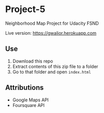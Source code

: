 # Project-5
Neighborhood Map Project for Udacity FSND

Live version: https://gwalior.herokuapp.com

## Use
1. Download this repo
2. Extract contents of this zip file to a folder
3. Go to that folder and open `index.html`

## Attributions
- Google Maps API
- Foursquare API
